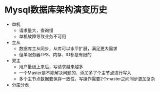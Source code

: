

# Mysql数据库架构演变历史

 

- 单机
  - 请求量大，查询慢
  - 单机故障导致业务不可用
- 主从
  - 数据库主从同步，从库可以水平扩展，满足更大需求
  - 但单服务器TPS、内存、IO都是有限的
- 双主
  - 用户量级上来后，写请求越来越多
  - 一个Master是不能解决问题的，添加多了个主节点进行写入
  - 多个主节点数据要保存一致性，写操作需要2个master之间同步更加复杂
- 分库分表